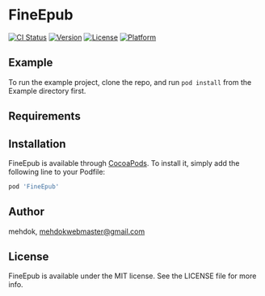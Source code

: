 # FineEpub

[![CI Status](http://img.shields.io/travis/mehdok/FineEpub.svg?style=flat)](https://travis-ci.org/mehdok/FineEpub)
[![Version](https://img.shields.io/cocoapods/v/FineEpub.svg?style=flat)](http://cocoapods.org/pods/FineEpub)
[![License](https://img.shields.io/cocoapods/l/FineEpub.svg?style=flat)](http://cocoapods.org/pods/FineEpub)
[![Platform](https://img.shields.io/cocoapods/p/FineEpub.svg?style=flat)](http://cocoapods.org/pods/FineEpub)

## Example

To run the example project, clone the repo, and run `pod install` from the Example directory first.

## Requirements

## Installation

FineEpub is available through [CocoaPods](http://cocoapods.org). To install
it, simply add the following line to your Podfile:

```ruby
pod 'FineEpub'
```

## Author

mehdok, mehdokwebmaster@gmail.com

## License

FineEpub is available under the MIT license. See the LICENSE file for more info.
